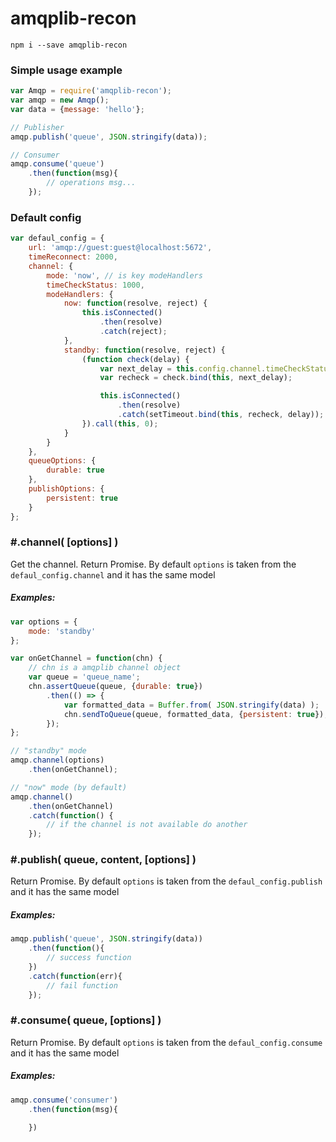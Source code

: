 # amqplib-recon

```
npm i --save amqplib-recon
```

### Simple usage example

``` js
var Amqp = require('amqplib-recon');
var amqp = new Amqp();
var data = {message: 'hello'};

// Publisher
amqp.publish('queue', JSON.stringify(data));

// Consumer
amqp.consume('queue')
    .then(function(msg){
        // operations msg...
    });
```

### Default config
``` js
var defaul_config = {
    url: 'amqp://guest:guest@localhost:5672',
    timeReconnect: 2000,
    channel: {
        mode: 'now', // is key modeHandlers
        timeCheckStatus: 1000,
        modeHandlers: {
            now: function(resolve, reject) {
                this.isConnected()
                    .then(resolve)
                    .catch(reject);
            },
            standby: function(resolve, reject) {
                (function check(delay) {
                    var next_delay = this.config.channel.timeCheckStatus;
                    var recheck = check.bind(this, next_delay);

                    this.isConnected()
                        .then(resolve)
                        .catch(setTimeout.bind(this, recheck, delay));
                }).call(this, 0);
            }
        }
    },
    queueOptions: {
        durable: true
    },
    publishOptions: {
        persistent: true
    }
};
```

### #.channel( [options] )
Get the channel. Return Promise. By default ```options``` is taken from the ```defaul_config.channel``` and it has the same model
##### Examples:
``` js
var options = {
    mode: 'standby'
};

var onGetChannel = function(chn) {
    // chn is a amqplib channel object
    var queue = 'queue_name';
    chn.assertQueue(queue, {durable: true})
        .then(() => {
            var formatted_data = Buffer.from( JSON.stringify(data) );
            chn.sendToQueue(queue, formatted_data, {persistent: true});
        });
};

// "standby" mode
amqp.channel(options)
    .then(onGetChannel);

// "now" mode (by default)
amqp.channel()
    .then(onGetChannel)
    .catch(function() {
        // if the channel is not available do another
    });
```

### #.publish( queue, content, [options] )
Return Promise. By default ```options``` is taken from the ```defaul_config.publish``` and it has the same model
##### Examples:
``` js
amqp.publish('queue', JSON.stringify(data))
    .then(function(){
        // success function
    })
    .catch(function(err){
        // fail function
    });
```

### #.consume( queue, [options] )
Return Promise. By default ```options``` is taken from the ```defaul_config.consume``` and it has the same model
##### Examples:
``` js
amqp.consume('consumer')
    .then(function(msg){

    })
```